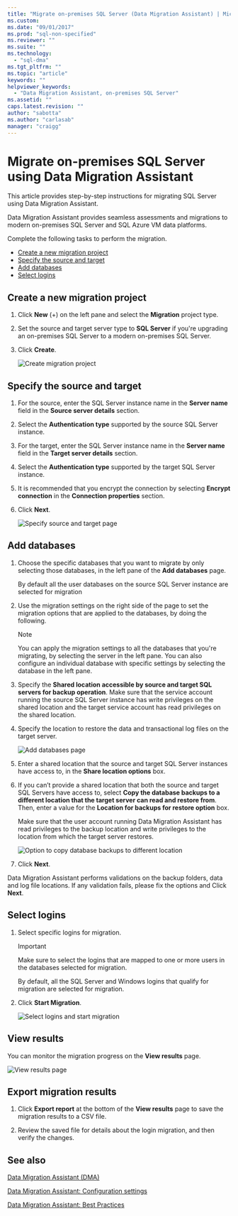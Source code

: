 ```yaml
---
title: "Migrate on-premises SQL Server (Data Migration Assistant) | Microsoft Docs"
ms.custom: 
ms.date: "09/01/2017"
ms.prod: "sql-non-specified"
ms.reviewer: ""
ms.suite: ""
ms.technology: 
  - "sql-dma"
ms.tgt_pltfrm: ""
ms.topic: "article"
keywords: ""
helpviewer_keywords: 
  - "Data Migration Assistant, on-premises SQL Server"
ms.assetid: ""
caps.latest.revision: ""
author: "sabotta"
ms.author: "carlasab"
manager: "craigg"
---
```


# Migrate on-premises SQL Server using Data Migration Assistant

This article provides step-by-step instructions for migrating SQL Server using Data Migration Assistant.

Data Migration Assistant provides seamless assessments and migrations to modern on-premises SQL Server and SQL Azure VM data platforms.  

Complete the following tasks to perform the migration.

- [Create a new migration project](#create-a-new-migration-project)
- [Specify the source and target](#specify-source-and-target)
- [Add databases](#add-databases)
- [Select logins](#select-logins)

## Create a new migration project

1. Click **New** (+) on the left pane and select the **Migration** project type.

1. Set the source and target server type to **SQL Server** if you're upgrading an on-premises SQL Server to a modern on-premises SQL Server.

1. Click **Create**.

   ![Create migration project](../dma/media/NewCreate.png)

## Specify the source and target

1. For the source, enter the SQL Server instance name in the **Server name** field in the **Source server details** section. 

1. Select the **Authentication type** supported by the source SQL Server instance.

1. For the target, enter the SQL Server instance name in the **Server name** field in the **Target server details** section. 

1. Select the **Authentication type** supported by the target SQL Server instance.

1. It is recommended that you encrypt the connection by selecting **Encrypt connection**  in the **Connection properties** section.

1. Click **Next**.

   ![Specify source and target page](../dma/media/SourceTarget.png)

## Add databases

1. Choose the specific databases that you want to migrate by only selecting those databases, in the left pane of the **Add databases** page.

   By default all the user databases on the source SQL Server instance are selected for migration

1. Use the migration settings on the right side of the page to set the migration options that are applied to the databases, by doing the following.

   > [!NOTE]
   > You can apply the migration settings to all the
   > databases that you're migrating, by selecting the
   > server in the left pane. You can also configure an
   > individual database with specific settings by
   > selecting the database in the left pane.


 1. Specify the **Shared location accessible by source and target SQL servers for backup operation**. Make sure that the service account running the source SQL Server instance has write privileges on the shared location and the target service account has read privileges on the shared location.

 1. Specify the location to restore the data and transactional log files on the target server.

    ![Add databases page](../dma/media/AddDatabases.png)

1. Enter a shared location that the source and target SQL Server instances have access to, in the **Share location options** box.

1. If you can’t provide a shared location that both the source and target SQL Servers have access to, select **Copy the database backups to a different location that the target server can read and restore from**. Then, enter a value for the **Location for backups for restore option** box. 

   Make sure that the user account running Data Migration Assistant has read privileges to the backup location and write privileges to the location from which the target server restores.

   ![Option to copy database backups to different location](../dma/media/CopyDatabaseDifferentLocation.png)

1. Click **Next**.

Data Migration Assistant performs validations on the backup folders, data and log file locations. If any validation fails, please fix the options and Click **Next**.

## Select logins

1. Select specific logins for migration.

   > [!IMPORTANT]
   > Make sure to select the logins that are mapped to one or more users
   > in the databases selected for migration.   

   By default, all the SQL Server and Windows logins that qualify for migration are selected for migration.

1. Click **Start Migration**.

   ![Select logins and start migration](../dma/media/SelectLogins.png)

## View results

You can monitor the migration progress on the **View results** page.

![View results page](../dma/media/ViewResults.png)

## Export migration results

1. Click **Export report** at the bottom of the **View results** page to save the migration results to a CSV file.

1. Review the saved file for details about the login migration, and then verify the changes.

## See also

[Data Migration Assistant (DMA)](../dma/dma-overview.md)

[Data Migration Assistant: Configuration settings](../dma/dma-configurationsettings.md)

[Data Migration Assistant: Best Practices](../dma/dma-bestpractices.md)
